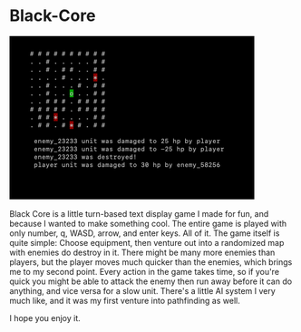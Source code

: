 # Black-Core
![alt text](https://github.com/FriedLongJohns/Black-COre/blob/main/prev.png?raw=true)

Black Core is a little turn-based text display game I made for fun, and because I wanted to make something cool.
The entire game is played with only number, q, WASD, arrow, and enter keys. All of it.
The game itself is quite simple: Choose equipment, then venture out into a randomized map with enemies do destroy in it.
There might be many more enemies than players, but the player moves much quicker than the enemies, which brings me to my second point.
Every action in the game takes time, so if you're quick you might be able to attack the enemy then run away before it can do anything, and vice versa for a slow unit.
There's a little AI system I very much like, and it was my first venture into pathfinding as well.

I hope you enjoy it.
